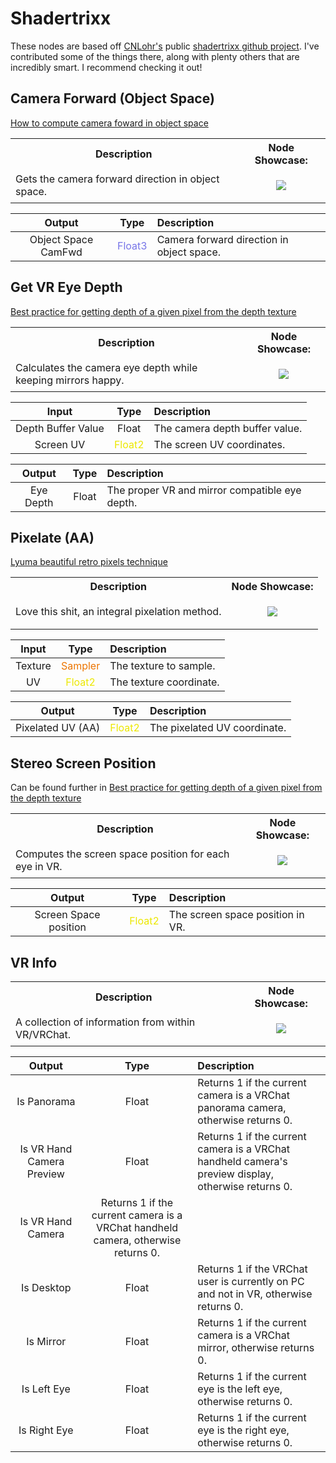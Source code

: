 # Shadertrixx

These nodes are based off [CNLohr's](https://github.com/cnlohr) public [shadertrixx github project](https://github.com/cnlohr/shadertrixx). I've contributed some of the things there, along with plenty others that are incredibly smart. I recommend checking it out!

## Camera Forward (Object Space)

[How to compute camera foward in object space](https://github.com/cnlohr/shadertrixx?tab=readme-ov-file#how-to-compute-camera-forward-in-object-space)

<table>
<tr><th>Description</th><th>Node Showcase:</th></tr>
<tr>
    <td>
        Gets the camera forward direction in object space.
    </td>
    <td><p align="center"> 
        <image src="./Images/CameraForwardObjectSpace.png"/> 
    </p></td>
</tr>
</table>

| Output | Type | Description |
| :----: | :--: | :---------  |
| Object Space CamFwd | <span style="color:#7775E8">Float3</span> | Camera forward direction in object space. |

## Get VR Eye Depth

[Best practice for getting depth of a given pixel from the depth texture](https://github.com/cnlohr/shadertrixx?tab=readme-ov-file#best-practice-for-getting-depth-of-a-given-pixel-from-the-depth-texture)

<table>
<tr><th>Description</th><th>Node Showcase:</th></tr>
<tr>
    <td>
        Calculates the camera eye depth while keeping mirrors happy.
    </td>
    <td><p align="center"> 
        <image src="./Images/GetVREyeDepth.png"/> 
    </p></td>
</tr>
</table>

| Input  | Type | Description |
| :----: | :--: | :---------  |
| Depth Buffer Value | Float | The camera depth buffer value. |
| Screen UV | <span style="color:#ECE800">Float2</span> | The screen UV coordinates. |

| Output | Type | Description |
| :----: | :--: | :---------  |
| Eye Depth | Float | The proper VR and mirror compatible eye depth. |

## Pixelate (AA)

[Lyuma beautiful retro pixels technique](https://github.com/cnlohr/shadertrixx?tab=readme-ov-file#lyuma-beautiful-retro-pixels-technique)

<table>
<tr><th>Description</th><th>Node Showcase:</th></tr>
<tr>
    <td>
        Love this shit, an integral pixelation method.
    </td>
    <td><p align="center"> 
        <image src="./Images/PixelateAA.png"/> 
    </p></td>
</tr>
</table>

| Input  | Type | Description |
| :----: | :--: | :---------  |
| Texture | <span style="color:#EC7500">Sampler</span> | The texture to sample. |
| UV | <span style="color:#ECE800">Float2</span> | The texture coordinate. |

| Output | Type | Description |
| :----: | :--: | :---------  |
| Pixelated UV (AA) | <span style="color:#ECE800">Float2</span> | The pixelated UV coordinate. |

## Stereo Screen Position

Can be found further in 
[Best practice for getting depth of a given pixel from the depth texture](https://github.com/cnlohr/shadertrixx?tab=readme-ov-file#best-practice-for-getting-depth-of-a-given-pixel-from-the-depth-texture)

<table>
<tr><th>Description</th><th>Node Showcase:</th></tr>
<tr>
    <td>
        Computes the screen space position for each eye in VR.
    </td>
    <td><p align="center"> 
        <image src="./Images/StereoScreenPosition.png"/> 
    </p></td>
</tr>
</table>


| Output | Type | Description |
| :----: | :--: | :---------  |
| Screen Space position | <span style="color:#ECE800">Float2</span> | The screen space position in VR. |

## VR Info

<table>
<tr><th>Description</th><th>Node Showcase:</th></tr>
<tr>
    <td>
        A collection of information from within VR/VRChat.
    </td>
    <td><p align="center"> 
        <image src="./Images/VRInfo.png"/> 
    </p></td>
</tr>
</table>

| Output | Type | Description |
| :----: | :--: | :---------  |
| Is Panorama | Float | Returns 1 if the current camera is a VRChat panorama camera, otherwise returns 0. |
| Is VR Hand Camera Preview | Float | Returns 1 if the current camera is a VRChat handheld camera's preview display, otherwise returns 0. |
| Is VR Hand Camera | Returns 1 if the current camera is a VRChat handheld camera, otherwise returns 0. |
| Is Desktop | Float | Returns 1 if the VRChat user is currently on PC and not in VR, otherwise returns 0. |
| Is Mirror | Float | Returns 1 if the current camera is a VRChat mirror, otherwise returns 0. |
| Is Left Eye | Float | Returns 1 if the current eye is the left eye, otherwise returns 0. |
| Is Right Eye | Float | Returns 1 if the current eye is the right eye, otherwise returns 0. |
